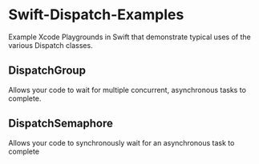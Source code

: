 # Swift-Dispatch-Examples
Example Xcode Playgrounds in Swift that demonstrate typical uses of the various Dispatch classes.

## DispatchGroup
Allows your code to wait for multiple concurrent, asynchronous tasks to complete.

## DispatchSemaphore
Allows your code to synchronously wait for an asynchronous task to complete
